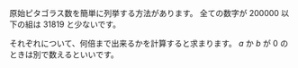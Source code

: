 原始ピタゴラス数を簡単に列挙する方法があります。
全ての数字が $200000$ 以下の組は $31819$ と少ないです。

それぞれについて、何倍まで出来るかを計算すると求まります。
$a$ か $b$ が $0$ のときは別で数えるといいです。
